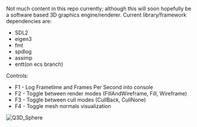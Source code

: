 Not much content in this repo currently; although this will soon hopefully be a software based 3D graphics engine/renderer.
Current library/framework dependencies are: 
* SDL2
* eigen3
* fmt
* spdlog
* assimp
* entt(on ecs branch)

Controls:
* F1 - Log Frametime and Frames Per Second into console
* F2 - Toggle between render modes (FillAndWireframe, Fill, Wireframe)
* F3 - Toggle between cull modes (CullBack, CullNone)
* F4 - Toggle mesh normals visualization

![Q3D_Sphere](https://user-images.githubusercontent.com/40324586/183299075-446a3997-c8b6-41b6-89e8-0e32997c3040.gif)
